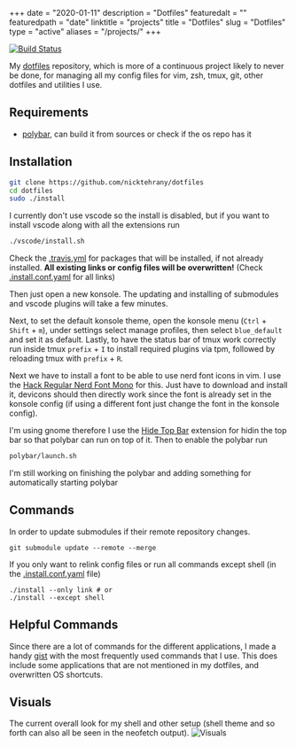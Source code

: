 +++
date = "2020-01-11"
description = "Dotfiles"
featuredalt = ""
featuredpath = "date"
linktitle = "projects"
title = "Dotfiles"
slug = "Dotfiles"
type = "active"
aliases = "/projects/"
+++

[![Build Status](https://travis-ci.com/nicktehrany/dotfiles.svg?branch=master)](https://travis-ci.com/nicktehrany/dotfiles)

My [dotfiles](https://github.com/nicktehrany/dotfiles) repository, which is more of a continuous project likely to never be done,
for managing all my config files for vim, zsh, tmux, git, other dotfiles and utilities I use.

## Requirements

- [polybar](https://github.com/polybar/polybar), can build it from sources or check if the os repo has it

## Installation

```bash
git clone https://github.com/nicktehrany/dotfiles
cd dotfiles
sudo ./install
```

I currently don't use vscode so the install is disabled, but if you want to install vscode along with all the extensions run
```bash
./vscode/install.sh
```

Check the [.travis.yml](https://github.com/nicktehrany/dotfiles/blob/master/.travis.yml) for packages that will be installed,
if not already installed. **All existing links or config files will be overwritten!** (Check [.install.conf.yaml](https://github.com/nicktehrany/dotfiles/blob/master/install.conf.yaml) for all links)

Then just open a new konsole. The updating and installing of submodules and vscode plugins will take a few minutes.

Next, to set the default konsole theme, open the konsole menu (`Ctrl` + `Shift` + `m`),
under settings select manage profiles, then select `blue_default` and set it as default.
Lastly, to have the status bar of tmux work correctly run inside tmux `prefix` + `I` to install required plugins via tpm, followed by
reloading tmux with `prefix` + `R`.

Next we have to install a font to be able to use nerd font icons in vim. I use the [Hack Regular Nerd Font Mono](https://github.com/ryanoasis/nerd-fonts/blob/master/patched-fonts/Hack/Regular/complete/Hack%20Regular%20Nerd%20Font%20Complete%20Mono.ttf) for this. Just have to download and install it, devicons should then directly work since the font is already set in the konsole config (if using a different font just change the font in the konsole config).

I'm using gnome therefore I use the [Hide Top Bar](https://extensions.gnome.org/extension/545/hide-top-bar/) extension for hidin the top bar so that polybar can run on top of it. Then to enable the polybar run

```bash
polybar/launch.sh
```

I'm still working on finishing the polybar and adding something for automatically starting polybar

## Commands

In order to update submodules if their remote repository changes.

```shell
git submodule update --remote --merge
```

If you only want to relink config files or run all commands except shell (in the [.install.conf.yaml](https://github.com/nicktehrany/dotfiles/blob/master/install.conf.yaml) file)

```shell
./install --only link # or
./install --except shell
```

## Helpful Commands

Since there are a lot of commands for the different applications, I made a handy [gist](https://gist.github.com/nicktehrany/7126ec0ad18f0af050e15596371ceea5) with the most frequently used commands that I use. This does include some applications that are not mentioned in my dotfiles, and overwritten OS shortcuts.

## Visuals

The current overall look for my shell and other setup (shell theme and so forth can also all be seen in the neofetch output).
![Visuals](/images/dotfiles/visuals_new.png)
